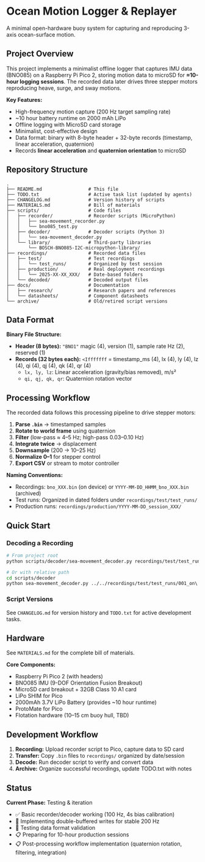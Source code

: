 # Ocean Motion Logger & Replayer

A minimal open-hardware buoy system for capturing and reproducing 3-axis ocean-surface motion.

## Project Overview

This project implements a minimalist offline logger that captures IMU data (BNO085) on a Raspberry Pi Pico 2, storing motion data to microSD for **≈10-hour logging sessions**. The recorded data later drives three stepper motors reproducing heave, surge, and sway motions.

**Key Features:**
- High-frequency motion capture (200 Hz target sampling rate)
- ~10 hour battery runtime on 2000 mAh LiPo
- Offline logging with MicroSD card storage
- Minimalist, cost-effective design
- Data format: binary with 8-byte header + 32-byte records (timestamp, linear acceleration, quaternion)
- Records **linear acceleration** and **quaternion orientation** to microSD

## Repository Structure

```
.
├── README.md                 # This file
├── TODO.txt                  # Active task list (updated by agents)
├── CHANGELOG.md              # Version history of scripts
├── MATERIALS.md              # Bill of materials
├── scripts/                  # Code files
│   ├── recorder/             # Recorder scripts (MicroPython)
│   │   ├── sea-movement_recorder.py
│   │   └── bno085_test.py
│   ├── decoder/              # Decoder scripts (Python 3)
│   │   └── sea-movement_decoder.py
│   └── library/              # Third-party libraries
│       └── BOSCH-BNO085-I2C-micropython-library/
├── recordings/               # Recorded data files
│   ├── test/                 # Test recordings
│   │   └── test_runs/        # Organized by test session
│   ├── production/           # Real deployment recordings
│   │   └── 2025-XX-XX_XXX/   # Date-based folders
│   └── decoded/              # Decoded output files
├── docs/                     # Documentation
│   ├── research/             # Research papers and references
│   └── datasheets/           # Component datasheets
└── archive/                  # Old/retired script versions
```

## Data Format

**Binary File Structure:**
- **Header (8 bytes):** `"BNO1"` magic (4), version (1), sample rate Hz (2), reserved (1)
- **Records (32 bytes each):** `<Ifffffff` = timestamp_ms (4), lx (4), ly (4), lz (4), qi (4), qj (4), qk (4), qr (4)
  - `lx, ly, lz`: Linear acceleration (gravity/bias removed), m/s²
  - `qi, qj, qk, qr`: Quaternion rotation vector

## Processing Workflow

The recorded data follows this processing pipeline to drive stepper motors:

1. **Parse `.bin`** → timestamped samples
2. **Rotate to world frame** using quaternion
3. **Filter** (low-pass ≈ 4–5 Hz; high-pass 0.03–0.10 Hz)
4. **Integrate twice** → displacement
5. **Downsample** (200 → 10–25 Hz)
6. **Normalize 0–1** for stepper control
7. **Export CSV** or stream to motor controller

**Naming Conventions:**
- Recordings: `bno_XXX.bin` (on device) or `YYYY-MM-DD_HHMM_bno_XXX.bin` (archived)
- Test runs: Organized in dated folders under `recordings/test/test_runs/`
- Production runs: `recordings/production/YYYY-MM-DD_session_XXX/`

## Quick Start

### Decoding a Recording

```bash
# From project root
python scripts/decoder/sea-movement_decoder.py recordings/test/test_runs/001_on\ desk/bno_009.bin

# Or with relative path
cd scripts/decoder
python sea-movement_decoder.py ../../recordings/test/test_runs/001_on\ desk/bno_009.bin
```

### Script Versions

See `CHANGELOG.md` for version history and `TODO.txt` for active development tasks.

## Hardware

See `MATERIALS.md` for the complete bill of materials.

**Core Components:**
- Raspberry Pi Pico 2 (with headers)
- BNO085 IMU (9-DOF Orientation Fusion Breakout)
- MicroSD card breakout + 32GB Class 10 A1 card
- LiPo SHIM for Pico
- 2000mAh 3.7V LiPo Battery (provides ~10 hour runtime)
- ProtoMate for Pico
- Flotation hardware (10–15 cm buoy hull, TBD)

## Development Workflow

1. **Recording:** Upload recorder script to Pico, capture data to SD card
2. **Transfer:** Copy `.bin` files to `recordings/` organized by date/session
3. **Decode:** Run decoder script to verify and convert data
4. **Archive:** Organize successful recordings, update TODO.txt with notes

## Status

**Current Phase:** Testing & iteration
- ✅ Basic recorder/decoder working (100 Hz, 4s bias calibration)
- 🔄 Implementing double-buffered writes for stable 200 Hz
- 🔄 Testing data format validation
- 📋 Preparing for 10-hour production sessions
- 📋 Post-processing workflow implementation (quaternion rotation, filtering, integration)